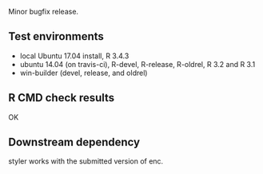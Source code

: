 Minor bugfix release.

## Test environments

* local Ubuntu 17.04 install, R 3.4.3
* ubuntu 14.04 (on travis-ci), R-devel, R-release, R-oldrel, R 3.2 and R 3.1
* win-builder (devel, release, and oldrel)

## R CMD check results

OK

## Downstream dependency

styler works with the submitted version of enc.
